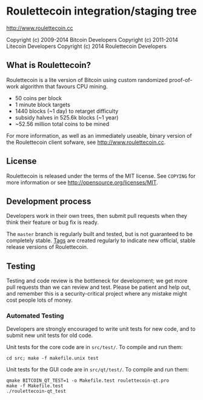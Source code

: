 Roulettecoin integration/staging tree
=====================================

http://www.roulettecoin.cc

Copyright (c) 2009-2014 Bitcoin Developers
Copyright (c) 2011-2014 Litecoin Developers
Copyright (c) 2014 Roulettecoin Developers

What is Roulettecoin?
---------------------

Roulettecoin is a lite version of Bitcoin using custom randomized proof-of-work algorithm that favours CPU mining.
 - 50 coins per block
 - 1 minute block targets
 - 1440 blocks (~1 day) to retarget difficulty
 - subsidy halves in 525.6k blocks (~1 year)
 - ~52.56 million total coins to be mined

For more information, as well as an immediately useable, binary version of
the Roulettecoin client sofware, see http://www.roulettecoin.cc.

License
-------

Roulettecoin is released under the terms of the MIT license. See `COPYING` for more
information or see http://opensource.org/licenses/MIT.

Development process
-------------------

Developers work in their own trees, then submit pull requests when they think
their feature or bug fix is ready.

The `master` branch is regularly built and tested, but is not guaranteed to be
completely stable. [Tags](https://github.com/roulettecoin/roulettecoin/tags) are created
regularly to indicate new official, stable release versions of Roulettecoin.

Testing
-------

Testing and code review is the bottleneck for development; we get more pull
requests than we can review and test. Please be patient and help out, and
remember this is a security-critical project where any mistake might cost people
lots of money.

### Automated Testing

Developers are strongly encouraged to write unit tests for new code, and to
submit new unit tests for old code.

Unit tests for the core code are in `src/test/`. To compile and run them:

    cd src; make -f makefile.unix test

Unit tests for the GUI code are in `src/qt/test/`. To compile and run them:

    qmake BITCOIN_QT_TEST=1 -o Makefile.test roulettecoin-qt.pro
    make -f Makefile.test
    ./roulettecoin-qt_test

